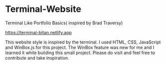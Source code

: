 # Terminal-Website
Terminal Like Portfolio Basics( inspired by Brad Traversy)

https://terminal-bitan.netlify.app


This website style is inspired by the terminal. I used HTML, CSS, JavaScript and WinBox.js for this project.
The WinBox feature was new for me and I learned it while building this small project.
Please do visit and feel free to contribute and take inspiration.

